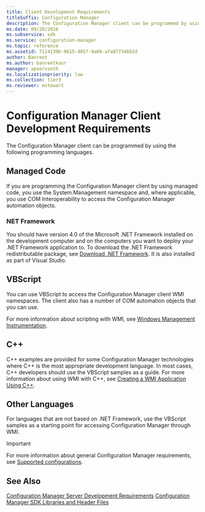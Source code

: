 ```yaml
---
title: Client Development Requirements
titleSuffix: Configuration Manager
description: The Configuration Manager client can be programmed by using programming languages that follow.
ms.date: 09/20/2016
ms.subservice: sdk
ms.service: configuration-manager
ms.topic: reference
ms.assetid: 7114139b-9615-4057-9a60-afa877346b2d
author: Banreet
ms.author: banreetkaur
manager: apoorvseth
ms.localizationpriority: low
ms.collection: tier3
ms.reviewer: mstewart
---
```

# Configuration Manager Client Development Requirements
The Configuration Manager client can be programmed by using the following programming languages.

## Managed Code
 If you are programming the Configuration Manager client by using managed code, you use the System.Management namespace and, where applicable, you use COM Interoperability to access the Configuration Manager automation objects.

### NET Framework
 You should have version 4.0 of the Microsoft .NET Framework installed on the development computer and on the computers you want to deploy your .NET Framework application to. To download the .NET Framework redistributable package, see [Download .NET Framework](https://dotnet.microsoft.com/download/dotnet-framework). It is also installed as part of Visual Studio.

## VBScript
 You can use VBScript to access the Configuration Manager client WMI namespaces. The client also has a number of COM automation objects that you can use.

 For more information about scripting with WMI, see [Windows Management Instrumentation](/windows/win32/wmisdk/wmi-start-page).

## C++
 C++ examples are provided for some Configuration Manager technologies where C++ is the most appropriate development language. In most cases, C++ developers should use the VBScript samples as a guide. For more information about using WMI with C++, see [Creating a WMI Application Using C++](/windows/win32/wmisdk/creating-a-wmi-application-using-c-).

## Other Languages
 For languages that are not based on .NET Framework, use the VBScript samples as a starting point for accessing Configuration Manager through WMI.

> [!IMPORTANT]
>  For more information about general Configuration Manager requirements, see [Supported configurations](../../../core/plan-design/configs/supported-configurations.md).

## See Also
 [Configuration Manager Server Development Requirements](../../../develop/core/reqs/server-development-requirements.md)
 [Configuration Manager SDK Libraries and Header Files](../../../develop/core/reqs/configuration-manager-sdk-libraries-and-header-files.md)
